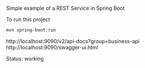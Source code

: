 #
Simple example of a REST Service in Spring Boot

To run this project
```bash
mvn spring-boot:run
```


http://localhost:9090/v2/api-docs?group=business-api <br>
http://localhost:9090/swagger-ui.html

Status: working
